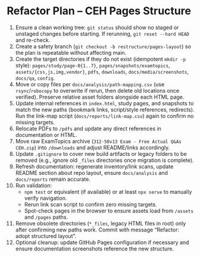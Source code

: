 ﻿# Refactor Plan – CEH Pages Structure

1. Ensure a clean working tree: `git status` should show no staged or unstaged changes before starting. If rerunning, `git reset --hard HEAD` and re-check.
2. Create a safety branch (`git checkout -b restructure/pages-layout`) so the plan is repeatable without affecting main.
3. Create the target directories if they do not exist (idempotent `mkdir -p` style): `pages/study/page-0{1..7}`, `pages/snapshots/examtopics`, `assets/{css,js,img,vendor}`, `pdfs`, `downloads`, `docs/media/screenshots`, `docs/qa`, `config`.
4. Move or copy files per `docs/analysis/path-mapping.csv` (use `rsync`/`robocopy` to overwrite if rerun, then delete old locations once verified). Preserve relative asset folders alongside each HTML page.
5. Update internal references in `index.html`, study pages, and snapshots to match the new paths (bookmark links, script/style references, redirects). Run the link-map script (`docs/reports/link-map.csv`) again to confirm no missing targets.
6. Relocate PDFs to `/pdfs` and update any direct references in documentation or HTML.
7. Move raw ExamTopics archive (`312-50v13 Exam - Free Actual Q&As CEH.zip`) into `/downloads` and adjust README/links accordingly.
8. Update `.gitignore` to cover new build artifacts or legacy folders to be removed (e.g., ignore old `_files` directories once migration is complete).
9. Refresh documentation: regenerate inventory/link scans, update README section about repo layout, ensure `docs/analysis` and `docs/reports` remain accurate.
10. Run validation:
    - `npm test` or equivalent (if available) or at least `npx serve` to manually verify navigation.
    - Rerun link scan script to confirm zero missing targets.
    - Spot-check pages in the browser to ensure assets load from `/assets` and `/pages` paths.
11. Remove obsolete directories (`*_files`, legacy HTML files in root) only after confirming new paths work. Commit with message “Refactor: adopt structured layout”.
12. Optional cleanup: update GitHub Pages configuration if necessary and ensure documentation screenshots reference the new structure.
